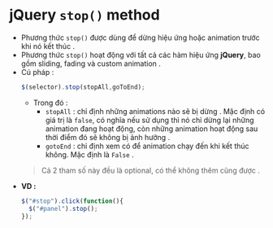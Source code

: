 # jQuery `stop()` method
- Phương thức `stop()` được dùng để dừng hiệu ứng hoặc animation trước khi nó kết thúc .
- Phương thức `stop()` hoạt động với tất cả các hàm hiệu ứng **jQuery**, bao gồm sliding, fading và custom animation .
- Cú pháp :
    ```js
    $(selector).stop(stopAll,goToEnd);
    ```
    - Trong đó :
        - `stopAll` : chỉ định những animations nào sẽ bị dừng . Mặc định có giá trị là `false`, có nghĩa nếu sử dụng thì nó chỉ dừng lại những animation đang hoạt động, còn những animation hoạt động sau thời điểm đó sẽ không bị ảnh hưởng .
        - `gotoEnd` : chỉ định xem có để animation chạy đến khi kết thúc không. Mặc định là `False` .
    > Cả 2 tham số này đều là optional, có thể không thêm cũng được .
- **VD :**
    ```js
    $("#stop").click(function(){
      $("#panel").stop();
    });
    ```
    